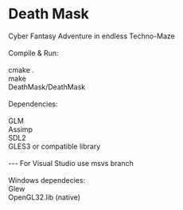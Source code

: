 # Death Mask
Cyber Fantasy Adventure in endless Techno-Maze<br>
<br>
Compile & Run:<br><br>
cmake .<br>
make<br>
DeathMask/DeathMask<br><br>
Dependencies:<br><br>
GLM<br>
Assimp<br>
SDL2<br>
GLES3 or compatible library<br>
<br>
--- For Visual Studio use msvs branch<br>
<br>
Windows dependecies:<br>
Glew<br>
OpenGL32.lib (native)
